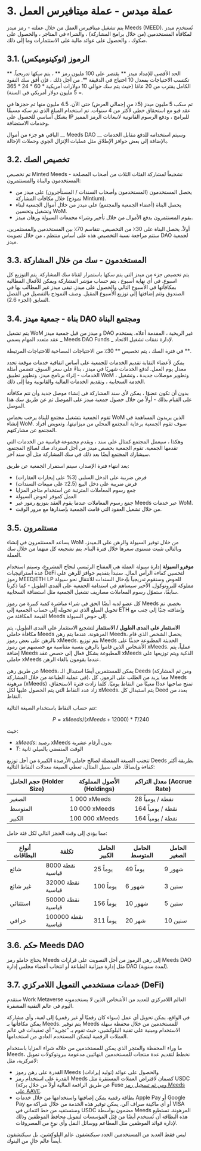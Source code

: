 # 3. عملة ميدس - عملة ميتافيرس العمل

يتم تشغيل ميتافيرس العمل من خلال عملته - رمز ميدز Meeds (MEED). تُستخدم ميدز لمكافأة المستخدمين (من خلال برامج المشاركة) ، والشراء في المتاجر ، والحصول على صكوك ، والحصول على عوائد مالية على الاستثمارات وما إلى ذلك.

## 3.1. الرموز (توكينوميكس)

الحد الأقصى للإمداد ميدز ** يقتصر على 100 مليون رمز ** ، يتم سكها تدريجياً. ** تكتسب الاحتياجات بمعدل 10 احتياج في الدقيقة **. من أجل ذلك ، فإن أفق سك النقود الكامل يقترب من 20 عامًا (حيث يتم سك حوالي 10 دولارات أمريكية * 60 * 24 * 365 = 5 مليون دولار أمريكي في السنة).

تم سكب 5 مليون ميدز (5٪ من إجمالي العرض) حتى الآن. 4.5 مليون منها تم حجزها في عقد قبو مع استحقاق خطي لأكثر من 4 سنوات. تم استخدام المبلغ الذي تم سكه مسبقًا بشكل أساسي للحصول على IP للبرامج ، ودفع الرسوم القانونية لانبعاثات الرمز المميز وخدمات الاستضافة.

الباقي هو جزء من أموال __ Meeds DAO __ وسيتم استخدامه للدفع مقابل الخدمات بالإضافة إلى بعض حوافز الإطلاق مثل عمليات الإنزال الجوي وحملات الإحالة.


## 3.2. تخصيص الصك

تم تخصيص Minted Meeds تشجيعاً لمشاركة الفئات الثلاث من أصحاب المصلحة - المستخدمون والبناة والمستثمرون:

- يحصل المستخدمون (المستخدمون وأصحاب السندات / المستأجرون) على ميدز من خلال مكافآت المشاركة (نموذج Mintium).
- يحصل البناة (أعضاء الجمعية والمجتمع) على ميدز من خلال أموال الجمعية لبناء وتشغيل وتحسين WoM.
- يقوم المستثمرون بدفع الأموال من خلال تأجير وشراء مجمعات السيولة ورهان ميدز.

أولاً، يحصل البناة على 30٪ من التخصيص. تتقاسم 70٪ بين المستخدمين والمستثمرين. ستتم مراجعة نسبة التخصيص هذه على أساس منتظم ، من خلال تصويت DAO لجمعية ميدز.

## 3.3. المستخدمون - سك من خلال المشاركة

يتم تخصيص جزء من ميدز التي يتم سكها باستمرار لقناة سك المشاركة. يتم التوزيع كل اسبوع. في أي نهاية أسبوع ، يتم حساب مؤشر المشاركة ويمكن للأفعال المطالبة بمكافآتها في الأسبوع التالي والحصول على ميدز. تبقى ميدز غير المطالب بها في الصندوق وتتم إضافتها إلى توزيع الأسبوع المقبل. وصف النموذج بالتفصيل في الفصل السابق (الجزء 2.6).

## 3.4. بناة - جمعية ميدز DAO ومجتمع البناة

يتم تشغيل WoM و ميدز من قبل جمعية ميدز DAO غير الربحية ، المقدمة أعلاه. يستخدم عقد متعدد المهام يسمى _ Meeds DAO Funds _ لإدارة نفقات تشغيل الاتحاد.

في فترة السك ، يتم تخصيص ** 30٪ من الاحتياجات المصاحبة للاحتياجات المرتبطة **.

يمكن لأعضاء النقابة تقديم الخدمات للجمعية على أساس اتفاقية خدمات موقعة تحدد معدل يوم العمل. تُدفع الخدمات شهريًا في ميدز ، بناءً على سعر السوق. تتضمن أمثلة الخدمات - إثراء برنامج ميدز، وتطوير تطبيق WoM ، وتطوير موصلات جديدة ، وتشغيل الخدمة السحابية ، وتقديم الخدمات المالية والقانونية وما إلى ذلك.

بدون أن تكون عضوًا ، يمكن لأي سند المشاركة في إنشاء موصل جديد وأن تتم مكافأته على القيام بذلك - أولاً من خلال حصول جمعية ميدز على الموصل ثم عن طريق سك هذا الموصل.

تقوم الجمعية بتشغيل مجتمع للبناة يرحب بحماس WoM الذين يريدون المساهمة في إنشاء WoM. سوف تقوم الجمعية برعاية المجتمع المحلي من ميزانيتها، وتعويض أفراد المجتمع عن مشاركتهم.

وهكذا ، سيعمل المجتمع كمثال على سند ، ويقدم مجموعة قياسية من الخدمات التي تقدمها الجمعية. تقوم الجمعية بحصص ميدز من أجل استرداد صك لصالح المجتمع. سيشارك المجتمع أيضًا بعد ذلك في سك المشاركة مثل أي سند آخر.

بعد انتهاء فترة الإصدار، سيتم استمرار الجمعية عن طريق:

- فرض ضريبة على الدخل السلبي (3% على إيجارات العقارات)
- فرض ضريبة على دخل البيع (2.5٪ على مبيعات السندات)
- جمع رسوم المعاملات المترتبة عن استخدام متاجر المزايا
- العمل كموفر لحوض السيولة
- جمع رسوم المعاملات عندما يقوم العقد بتوزيع رموز غير Meeds عبر خدمات WoM.
- من خلال تشغيل العقود التي قامت الجمعية بإصدارها مع مرور الوقت.


## 3.5. مستثمرون

يساعد المستثمرون في إنشاء WoM من خلال توفير السيولة والرهن على الـميدز، وبالتالي تثبيت مستوى سعرها خلال فترة البناء. يتم تشجيعه كل منهما من خلال سك العملة.

**موفرو السيولة** إدارة سيولة العملة هي المفتاح الرئيسي لنجاح المشروع، وسيتم استخدام عدة استراتيجيات DeFi لتحسين كفاءة الرأس المال. سنبدأ بتقديم حوافز للرهن على رموز MEED/ETH LP للحوض وسنقوم تدريجياً بإدخال السندات للانتقال نحو سيولة مملوكة للبروتوكول. الأخير سيساهم في استدامة الجمعية على المدى الطويل - كما ذكرنا سابقًا، ستموّل رسوم المعاملات مصاريف تشغيل الجمعية مثل استضافة السحابية.

كل عضو لديه أيضًا الحق في شراء مباشرة كمية كبيرة من رموز Meeds بخصم. تم تحويل المبلغ الذي تم تحويله إلى حساب الجمعية إلى ETH وإضافته جنبًا إلى جنب مع القيمة المكافئة من Meeds إلى حوض السيولة.

**الاستثمار على المدى الطويل / الاستثمار** لتشجيع الاستثمار على المدى الطويل، يتم مكافأة حاملي Meeds المرهونة. عندما يتم رهن Meeds، يحصل الشخص الذي قام بالرهن على بعض رموز xMeeds. يتم توزيع Meeds الحديثة المطبوعة حديثًا على الأشخاص الذين قاموا بالرهن بنسبة متناسبة مع حصصهم من رموز xMeeds. عملياً، يتم إضافة Meeds المطبوعة بشكل فعال إلى حصص عقد xMeeds الذكية ويتم توزيعها على حاملي xMeeds عندما يقومون بالغاء الرهن.

عن طريق رهن Meeds، يمكن للمستثمرين أيضًا استبدال الـ Deeds (ومن ثم المشاركة في عملية الطباعة من خلال المشاركة)، مما يزيد من الطلب على الرموز. كل Meeds مرهونة (xMeeds) تمنح صاحبها عددًا معينًا من النقاط يوميًا. كلما زادت فترة الاستحقاق، زاد عدد النقاط التي يتم الحصول عليها لكل xMeeds. يتم استبدال كل Deed بعدد من النقاط.

تتم حساب النقاط باستخدام الصيغة التالية:

 $$ P = xMeeds / (xMeeds + 12000) * T / 240 $$

 حيث:

- $xMeeds$: رصيد xMeeds بدون أرقام عشرية
- $T$: الوقت المنقضي بالميلي ثانية

تتجنب الصيغة المفضلة لصالح حاملي الأرصدة الكبيرة من أجل توزيع Deeds بطريقة أكثر كفاءة وإنصافًا. على سبيل المثال، تعطي الصيغة معدلات النقاط التالية:

| **حجم الحامل (Holder Size)** | **الأصول المملوكة (Holdings)** | **معدل التراكم (Accrue Rate)** |
| ---------------------------- | ------------------------------ | ------------------------------ |
| الصغير                       | 1 000 xMeeds                   | 28 نقطة / يومياً               |
| المتوسط                      | 10 000 xMeeds                  | 164 نقطة / يومياً              |
| الكبير                       | 100 000 xMeeds                 | 164 نقطة / يومياً              |


مما يؤدي إلى وقت الحجز التالي لكل فئة حامل:

| **أنواع البطاقات** | **تكلفة**          | **الحامل الكبير** | **الحامل المتوسط** | **الحامل الصغير** |
| ------------------ | ------------------ | ----------------- | ------------------ | ----------------- |
| شائع               | 8000 نقطة قياسية   | 25 يوماً          | 49 يوماً           | 9 شهور            |
| غير شائع           | 32000 نقطة قياسية  | 100 يوماً         | 6 شهور             | 3 سنين            |
| استثنائي           | 50000 نقطة قياسية  | 156 يوماً         | 10 شهور            | 5 سنين            |
| خرافي              | 100000 نقطة قياسية | 311 يوماً         | 20 شهر             | 10 سنين           |

## 3.6. حكم Meeds DAO

يحتاج حاملو رمز Meeds إلى رهن الرموز من أجل التصويت على قرارات Meeds DAO مثل إدارة ميزانية الطباعة أو انتخاب أعضاء مجلس إدارة DAO (لمدة سنوية).

## 3.7. خدمات مستخدمي التمويل اللامركزي (DeFi)

ستقدم Work Metaverse العالم اللامركزي للعديد من الأشخاص الذين لا يستخدمونه اليوم في عالم التقنية المشفرة.

في الواقع، يمكن تحويل أي عمل (سواء كان رقميًا أو غير رقمي) إلى لعبة، وأي مشاركة يمكن مكافأتها بـ Meeds. يتم توفير Meeds للمستخدمين من خلال محفظة سهلة الاستخدام ومبنية على تقنية البلوكشين، حيث تقوم بـ "تجريد" أي تعقيدات في عالم العملات الرقمية ليتمكن المستخدم العادي من استخدامها.

ما وراء المحفظة والمتجر الذي يمكن للمستخدمين من خلاله شراء المزايا باستخدام Meeds، نخطط لتقديم عدة منتجات للمستخدمين النهائيين مدعومة ببروتوكولات تمويل لامركزية، مثل:

- القدرة على رهن رموز Meeds والحصول على عوائد (توليد إيرادات)
- القدرة على استخدام رمز Meeds كضمان لاقتراض العملات المستقرة مثل USDC (عن طريق الرافعة المالية أولاً من خلال بركة Fuse [ ومن ثم تسجيل رمز Meeds على ](https://app.rari.capital/fuse) [AAVE](https://aave.com/).
- بطاقة رقمية يمكن إضافتها واستخدامها من خلال خدمات Apple Pay أو Google Pay أو أي ماكينة صراف آلي. يمكن توفير هذه الخدمة من خلال شراكة مع VISA وستستفيد من خط ائتماني في USDC مضمون بواسطة Meeds المرهونة. تستطيع هذه البطاقة أن تُستخدم أيضًا من قِبَل المؤسسات لتمويل محافظ الموظفين وذلك لإدارة فوائد الموظفين مثل المطاعم ووسائل النقل وأي نوعٍ من المصروفات.

ليس فقط العديد من المستخدمين الجدد سيكتشفون عالم البلوكشين، بل سيكتشفون أيضاً عالم خالٍ من البنوك.

 

